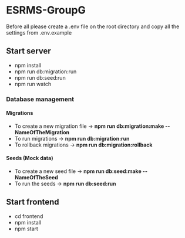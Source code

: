# ESRMS-GroupG

Before all please create a .env file on the root directory and copy all the settings from .env.example

## Start server

* npm install
* npm run db:migration:run
* npm run db:seed:run
* npm run watch

### Database management
#### Migrations

* To create a new migration file -> **npm run db:migration:make -- NameOfTheMigration**
* To run migrations -> **npm run db:migration:run**
* To rollback migrations -> **npm run db:migration:rollback**

#### Seeds (Mock data)

* To create a new seed file -> **npm run db:seed:make -- NameOfTheSeed**
* To run the seeds -> **npm run db:seed:run**

## Start frontend

* cd frontend
* npm install
* npm start
